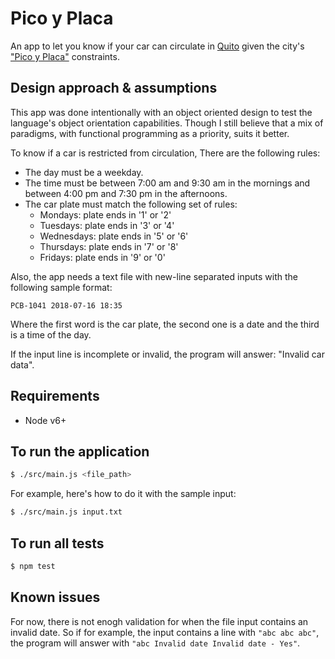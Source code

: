 # Pico y Placa

An app to let you know if your car can circulate in [Quito](https://es.wikipedia.org/wiki/Quito) given the city's ["Pico y Placa"](http://www.amt.gob.ec/index.php/pico-placa-homepage.html) constraints.

## Design approach & assumptions

This app was done intentionally with an object oriented design to test the language's object orientation capabilities. Though I still believe that a mix of paradigms, with functional programming as a priority, suits it better.

To know if a car is restricted from circulation, There are the following rules:

- The day must be a weekday.
- The time must be between 7:00 am and 9:30 am in the mornings and between 4:00 pm and 7:30 pm in the afternoons.
- The car plate must match the following set of rules:
  - Mondays: plate ends in '1' or '2'
  - Tuesdays: plate ends in '3' or '4'
  - Wednesdays: plate ends in '5' or '6'
  - Thursdays: plate ends in '7' or '8'
  - Fridays: plate ends in '9' or '0'

Also, the app needs a text file with new-line separated inputs with the following sample format:

```
PCB-1041 2018-07-16 18:35
```

Where the first word is the car plate, the second one is a date and the third is a time of the day.

If the input line is incomplete or invalid, the program will answer: "Invalid car data".

## Requirements

- Node v6+

## To run the application

```sh
$ ./src/main.js <file_path>
```

For example, here's how to do it with the sample input:

```sh
$ ./src/main.js input.txt
```

## To run all tests

```sh
$ npm test
```

## Known issues

For now, there is not enogh validation for when the file input contains an invalid date. So if for example, the input contains a line with `"abc abc abc"`, the program will answer with `"abc Invalid date Invalid date - Yes"`.

